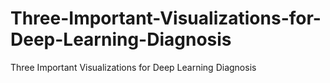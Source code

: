 # Three-Important-Visualizations-for-Deep-Learning-Diagnosis
Three Important Visualizations for Deep Learning Diagnosis
